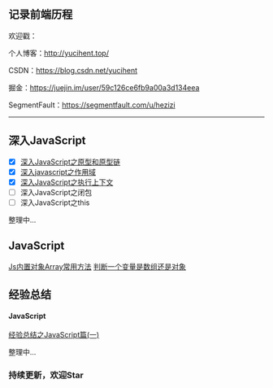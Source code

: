 ## 记录前端历程


欢迎戳：

个人博客：http://yucihent.top/

CSDN：https://blog.csdn.net/yucihent

掘金：https://juejin.im/user/59c126ce6fb9a00a3d134eea

SegmentFault：https://segmentfault.com/u/hezizi

---

## 深入JavaScript
- [x] [深入JavaScript之原型和原型链](https://github.com/hezizi/myBlog/issues/1)
- [x] [深入javascript之作用域](https://github.com/hezizi/myBlog/issues/2)
- [x] [深入JavaScript之执行上下文](https://github.com/hezizi/myBlog/issues/3)
- [ ] 深入JavaScript之闭包
- [ ] 深入JavaScript之this

整理中...

## JavaScript
[Js内置对象Array常用方法](https://github.com/hezizi/myBlog/issues/5)
[判断一个变量是数组还是对象](https://github.com/hezizi/myBlog/issues/6)


## 经验总结
#### JavaScript
[经验总结之JavaScript篇(一)](https://github.com/hezizi/myBlog/issues/4)

整理中...


### 持续更新，欢迎Star
